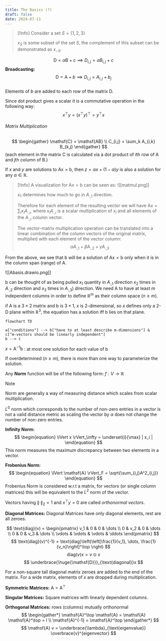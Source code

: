 ```yaml
---
title: The Basics (?)
draft: false
date: 2024-07-11
---
```

>[!info]
> Consider a set $S = \{ 1, 2, 3 \}$
> 
> $x_S$ is some subset of the set $S$, the complement of this subset can be demonstrated as $x_{-S}$.  


$$
\begin{equation}
\mathsf{D} = \alpha \mathsf{B} + c \implies D_{i,j} = \alpha B_{i,j} + c
\end{equation}
$$ 
**Broadcasting:** 
$$
\begin{equation}
\mathsf{D} = \mathsf{A} + b \implies D_{i,j} = A_{i,j} + b_j
\end{equation}
$$  
Elements of $b$ are added to each row of the matrix $\mathsf{D}$.

Since dot product gives a scalar it is a commutative operation in the following way:
$$x^\top y = (x^\top y)^\top = y^\top x$$
###### Matrix Multiplication

$$
\begin{gather}
\mathsf{C} = \mathsf{AB} \\
C_{i,j} = \sum_k A_{i,k} B_{k,j}
\end{gather}
$$
(each element in the matrix $\mathsf{C}$ is calculated via a dot product of $i$th row of $\mathsf{A}$ and $j$th column of $\mathsf{B}$.)

If $x$ and $y$ are solutions to $\mathsf{Ax} = \mathsf{b}$, then $z = \alpha x + (1 - \alpha)y$ is also a solution for any $\alpha \in \mathbb{R}$. 

>[!info]
>A visualization for $\mathsf{Ax} = \mathsf{b}$ can be seen as:
![[matmul.png]] 
>
>$x_1$ determines how much to go in $A_{:,1}$ direction. 
>
> Therefore for each element of the resulting vector we will have $\mathsf{A} x = \sum_i x_i A_{:,i}$, where $x_i A_{:,i}$ is a scalar multiplication of $x_i$ and all elements of the $A_{:,i}$ column vector. 
> 
> The vector-matrix multiplication operation can be translated into a linear combination of the column vectors of the original matrix, multiplied with each element of the vector column:
> $$
> \alpha A_{:,1} + \beta A_{:,2} + \gamma A_{:,3}
> $$


From the above, we see that $\mathsf{b}$ will be a solution of $\mathsf{Ax} = \mathsf{b}$ only when it is in the column span (range) of $\mathsf{A}$.

![[Abasis.drawio.png]]

$\mathsf{b}$ can be thought of as being pulled $x_1$ quantity in $A_{:,1}$ direction $x_2$ times in $A_{:,2}$ direction and $x_3$ times in $A_{:,3})$ direction. We need $\mathsf{A}$ to have at least $m$ independent columns in order to define $\mathbb{R}^m$ as their column space ($n \ge m$).

if $\mathsf{A}$ is a $3 \times 2$ matrix and $\mathsf{b}$ is $3 \times 1$, $x$ is 2-dimensional, so $x$ defines only a 2-D plane within $\mathbb{R}^3$, the equation has a solution iff $\mathsf{b}$ lies on that plane. 

```mermaid
flowchart TD

a["conditions"] --> b["have to at least describe m-dimensions"] & c["m-vectors should be linearly independent"]
b --> c
```

$x = \mathsf{A}^{-1}\mathsf{b}$ : at most one solution for each value of $\mathsf{b}$

If overdetermined ($n \ge m$), there is more than one way to parameterize the solution.

Any **Norm** function will be of the following form:   $f : V \rightarrow \mathbb{R}$

>[!note]
>Norm are generally a way of measuring distance which scales from scalar multiplication. 
>
>$L^0$ norm which corresponds to the number of non-zero entries in a vector is not a valid distance metric as scaling the vector by $\alpha$ does not change the number of non-zero entries.

**Infinity Norm:**
$$
\begin{equation}
\lVert x \rVert_\infty = \underset{i}{\max} | x_i |
\end{equation}
$$ 
This norm measures the maximum discrepancy between two elements in a vector.


**Frobenius Norm:**
$$
\begin{equation}
\lVert \mathsf{A} \rVert_F = \sqrt{\sum_{i,j}A^2_{i,j}}
\end{equation}
$$ 
Frobenius Norm is considered w.r.t a matrix, for vectors (or single column matrices) this will be equivalent to the $L^2$ norm of the vector.

Vectors having $\lVert \cdot \rVert_2 = 1$ and $x^\top y = 0$ are called *orthonormal vectors*.

**Diagonal Matrices:**
Diagonal Matrices have only diagonal elements, rest are all zeroes. 

$$
\text{diag}(v) = 
\begin{pmatrix}
v_1 & 0 & 0 & \dots \\
0 & v_2 & 0 & \dots \\
0 & 0 & v_3 & \dots \\
\vdots & \vdots & \vdots & \ddots 
\end{pmatrix}
$$ 
$$
\text{diag}(v)^{-1} = \text{diag}\left(\left[\frac{1}{v_1}, \dots, \frac{1}{v_n}\right]^\top \right)
$$ 
$$
\text{diag}(v)x = v \odot x
$$ 
$$
\underbrace{\huge{\mathsf{D}}}_{\text{diagonal}}x
$$ 

For a non-square tall diagonal matrix zeroes are added to the end of the matrix. For a wide matrix, elements of $x$ are dropped during multiplication.

**Symmetric Matrices:** $\mathsf{A} = \mathsf{A}^\top$

**Singular Matrices:** Square matrices with linearly dependent columns.

**Orthogonal Matrices:** rows (columns) mutually orthonormal
$$
\begin{gather*}
\mathsf{A}^\top \mathsf{A} = \mathsf{A} \mathsf{A}^\top = I \\
\mathsf{A}^{-1} = \mathsf{A}^\top
\end{gather*}
$$ 
$$
\mathsf{A} v = \underbrace{\lambda}_{\text{eigenvalue}} \overbrace{v}^{eigenvector}
$$  
